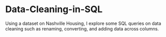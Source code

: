 # Data-Cleaning-in-SQL
Using a dataset on Nashville Housing, I explore some SQL queries on data cleaning such as renaming, converting, and adding data across columns.
